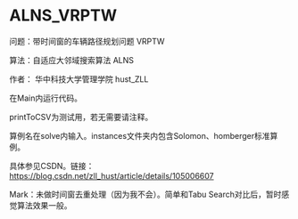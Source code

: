 # ALNS_VRPTW

问题：带时间窗的车辆路径规划问题 VRPTW

算法：自适应大邻域搜索算法 ALNS

作者： 华中科技大学管理学院 hust_ZLL



在Main内运行代码。

printToCSV为测试用，若无需要请注释。

算例名在solve内输入。instances文件夹内包含Solomon、homberger标准算例。

具体参见CSDN。链接：https://blog.csdn.net/zll_hust/article/details/105006607



Mark：未做时间窗去重处理（因为我不会）。简单和Tabu Search对比后，暂时感觉算法效果一般。
